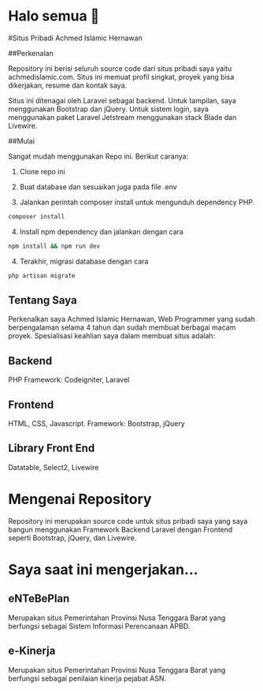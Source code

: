 # Halo semua 👋

#Situs Pribadi Achmed Islamic Hernawan

##Perkenalan

Repository ini berisi seluruh source code dari situs pribadi saya yaitu achmedislamic.com. Situs ini memuat profil singkat, proyek yang bisa dikerjakan, resume dan kontak saya.

Situs ini ditenagai oleh Laravel sebagai backend. Untuk tampilan, saya menggunakan Bootstrap dan jQuery. Untuk sistem login, saya menggunakan paket Laravel Jetstream menggunakan stack Blade dan Livewire.

##Mulai

Sangat mudah menggunakan Repo ini. Berikut caranya:

1. Clone repo ini

2. Buat database dan sesuaikan juga pada file .env

3. Jalankan perintah composer install untuk mengunduh dependency PHP.
```bash
composer install
```

4. Install npm dependency dan jalankan dengan cara
```bash
npm install && npm run dev
```

4. Terakhir, migrasi database dengan cara
```bash
php artisan migrate
```

## Tentang Saya
Perkenalkan saya Achmed Islamic Hernawan, Web Programmer yang sudah berpengalaman selama 4 tahun dan sudah membuat berbagai macam proyek. Spesialisasi keahlian saya dalam membuat situs adalah:

## Backend
PHP Framework: Codeigniter, Laravel

## Frontend
HTML, CSS, Javascript.
Framework: Bootstrap, jQuery

## Library Front End
Datatable, Select2, Livewire

# Mengenai Repository
Repository ini merupakan source code untuk situs pribadi saya yang saya bangun menggunakan Framework Backend Laravel dengan Frontend seperti Bootstrap, jQuery, dan Livewire.


# Saya saat ini mengerjakan...
## eNTeBePlan
Merupakan situs Pemerintahan Provinsi Nusa Tenggara Barat yang berfungsi sebagai Sistem Informasi Perencanaan APBD.

## e-Kinerja
Merupakan situs Pemerintahan Provinsi Nusa Tenggara Barat yang berfungsi sebagai penilaian kinerja pejabat ASN.
<!--
**achmedislamic/achmedislamic** is a ✨ _special_ ✨ repository because its `README.md` (this file) appears on your GitHub profile.

Here are some ideas to get you started:

- 🔭 I’m currently working on ...
- 🌱 I’m currently learning ...
- 👯 I’m looking to collaborate on ...
- 🤔 I’m looking for help with ...
- 💬 Ask me about ...
- 📫 How to reach me: ...
- 😄 Pronouns: ...
- ⚡ Fun fact: ...
-->
